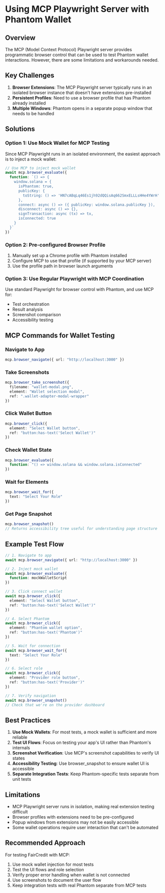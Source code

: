 # Using MCP Playwright Server with Phantom Wallet

## Overview

The MCP (Model Context Protocol) Playwright server provides programmatic browser control that can be used to test Phantom wallet interactions. However, there are some limitations and workarounds needed.

## Key Challenges

1. **Browser Extensions**: The MCP Playwright server typically runs in an isolated browser instance that doesn't have extensions pre-installed
2. **Persistent Profiles**: Need to use a browser profile that has Phantom already installed
3. **Multiple Windows**: Phantom opens in a separate popup window that needs to be handled

## Solutions

### Option 1: Use Mock Wallet for MCP Testing

Since MCP Playwright runs in an isolated environment, the easiest approach is to inject a mock wallet:

```typescript
// Use MCP to inject mock wallet
await mcp.browser_evaluate({
  function: `() => {
    window.solana = {
      isPhantom: true,
      publicKey: {
        toString: () => 'HN7cABqLq46Es1jh92dQQisAq662SmxELLLsHHe4YWrH'
      },
      connect: async () => ({ publicKey: window.solana.publicKey }),
      disconnect: async () => {},
      signTransaction: async (tx) => tx,
      isConnected: true
    }
  }`
})
```

### Option 2: Pre-configured Browser Profile

1. Manually set up a Chrome profile with Phantom installed
2. Configure MCP to use that profile (if supported by your MCP server)
3. Use the profile path in browser launch arguments

### Option 3: Use Regular Playwright with MCP Coordination

Use standard Playwright for browser control with Phantom, and use MCP for:
- Test orchestration
- Result analysis  
- Screenshot comparison
- Accessibility testing

## MCP Commands for Wallet Testing

### Navigate to App
```typescript
mcp.browser_navigate({ url: "http://localhost:3000" })
```

### Take Screenshots
```typescript
mcp.browser_take_screenshot({ 
  filename: "wallet-modal.png",
  element: "Wallet selection modal",
  ref: ".wallet-adapter-modal-wrapper"
})
```

### Click Wallet Button
```typescript
mcp.browser_click({
  element: "Select Wallet button",
  ref: "button:has-text('Select Wallet')"
})
```

### Check Wallet State
```typescript
mcp.browser_evaluate({
  function: "() => window.solana && window.solana.isConnected"
})
```

### Wait for Elements
```typescript
mcp.browser_wait_for({
  text: "Select Your Role"
})
```

### Get Page Snapshot
```typescript
mcp.browser_snapshot()
// Returns accessibility tree useful for understanding page structure
```

## Example Test Flow

```typescript
// 1. Navigate to app
await mcp.browser_navigate({ url: "http://localhost:3000" })

// 2. Inject mock wallet
await mcp.browser_evaluate({
  function: mockWalletScript
})

// 3. Click connect wallet
await mcp.browser_click({
  element: "Select Wallet button",
  ref: "button:has-text('Select Wallet')"
})

// 4. Select Phantom
await mcp.browser_click({
  element: "Phantom wallet option", 
  ref: "button:has-text('Phantom')"
})

// 5. Wait for connection
await mcp.browser_wait_for({
  text: "Select Your Role"
})

// 6. Select role
await mcp.browser_click({
  element: "Provider role button",
  ref: "button:has-text('Provider')"
})

// 7. Verify navigation
await mcp.browser_snapshot()
// Check that we're on the provider dashboard
```

## Best Practices

1. **Use Mock Wallets**: For most tests, a mock wallet is sufficient and more reliable
2. **Test UI Flows**: Focus on testing your app's UI rather than Phantom's internals
3. **Screenshot Verification**: Use MCP's screenshot capabilities to verify UI states
4. **Accessibility Testing**: Use browser_snapshot to ensure wallet UI is accessible
5. **Separate Integration Tests**: Keep Phantom-specific tests separate from unit tests

## Limitations

- MCP Playwright server runs in isolation, making real extension testing difficult
- Browser profiles with extensions need to be pre-configured
- Popup windows from extensions may not be easily accessible
- Some wallet operations require user interaction that can't be automated

## Recommended Approach

For testing FairCredit with MCP:

1. Use mock wallet injection for most tests
2. Test the UI flows and role selection
3. Verify proper error handling when wallet is not connected
4. Use screenshots to document the user flow
5. Keep integration tests with real Phantom separate from MCP tests